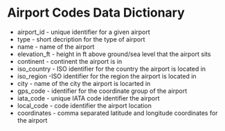 # Airport Codes Data Dictionary

- airport_id - unique identifier for a given airport
- type - short decription for the type of airport
- name - name of the airport
- elevation_ft - height in ft above ground/sea level that the airport sits
- continent - continent the airport is in
- iso_country - ISO identifier for the country the airport is located in
- iso_region -ISO identifier for the region the airport is located in
- city - name of the city the airport is locarted in
- gps_code - identifier for the coordinate group of the airport
- iata_code - unique IATA code identifier the airport
- local_code - code identifier the airport location
- coordinates - comma separated latitude and longitude coordinates for the airport